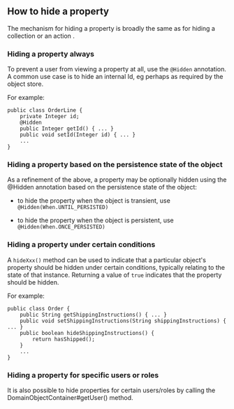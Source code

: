 How to hide a property
----------------------

[//]: # (content copied to _user-guide_xxx)

The mechanism for hiding a property is broadly the same as for hiding a
collection <!--(see ?)--> or an action <!--(see ?)-->.

<!--
For control over the entire object, see ?.
-->

### Hiding a property always

To prevent a user from viewing a property at all, use the `@Hidden`
annotation. A common use case is to hide an internal Id, eg perhaps as
required by the object store.

For example:

    public class OrderLine {
        private Integer id;
        @Hidden
        public Integer getId() { ... }
        public void setId(Integer id) { ... }
        ...
    }

### Hiding a property based on the persistence state of the object

As a refinement of the above, a property may be optionally hidden using
the @Hidden annotation based on the persistence state of the object:

-   to hide the property when the object is transient, use
    `@Hidden(When.UNTIL_PERSISTED)`

-   to hide the property when the object is persistent, use
    `@Hidden(When.ONCE_PERSISTED)`

### Hiding a property under certain conditions

A `hideXxx()` method can be used to indicate that a particular object's
property should be hidden under certain conditions, typically relating
to the state of that instance.  Returning a value of `true` indicates that the property should be
hidden.

For example:

    public class Order {
        public String getShippingInstructions() { ... }
        public void setShippingInstructions(String shippingInstructions) { ... }
        public boolean hideShippingInstructions() {
            return hasShipped();
        }
        ...
    }

### Hiding a property for specific users or roles

It is also possible to hide properties for certain users/roles by calling the
DomainObjectContainer\#getUser() method. <!-- See ?for further discussion.-->

